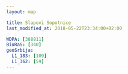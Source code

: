 ```yaml
---
layout: map

title: Slapovi Sopotnice
last_modified_at: 2018-05-22T23:34:00+02:00

WDPA: [388811]
BioRaS: [340]
geoSrbija:
  L1_183: [109]
  L1_362: [59]
---
```

